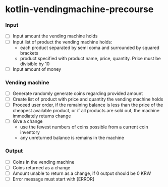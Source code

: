 # kotlin-vendingmachine-precourse

### Input
- [ ] Input amount the vending machine holds
- [ ] Input list of product the vending machine holds:
  - each product separated by semi coma and surrounded by squared brackets
  - product specified with product name, price, quantity. Price must be divisible by 10
- [ ] Input amount of money

### Vending machine
- [ ] Generate randomly generate coins regarding provided amount
- [ ] Create list of product with price and quantity the vending machine holds
- [ ] Proceed user order, if the remaining balance is less than the price of the cheapest available product, or if all products are sold out, the machine immediately returns change 
- [ ] Give a change
  - use the fewest numbers of coins possible from a current coin inventory
  - any unreturned balance is remains in the machine

### Output
- [ ] Coins in the vending machine
- [ ] Coins returned as a change
- [ ] Amount unable to return as a change, if 0 output should be 0 KRW
- [ ] Error message must start with [ERROR]